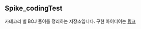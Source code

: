 ## Spike_codingTest
카테고리 별 BOJ 풀이를 정리하는 저장소입니다.
구현 아이디어는 <a href="https://dbsgh431.notion.site/BOJ-c05edb240abc43128227de6abdfefe78?pvs=4">링크</a>
